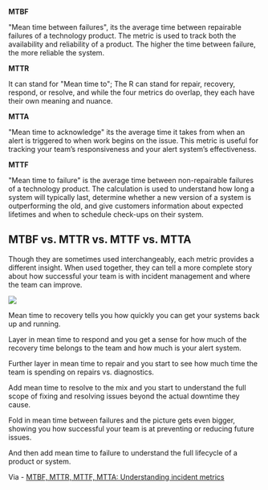 
**MTBF**

"Mean time between failures", its the average time between repairable failures of a technology product. The metric is used to track both the availability and reliability of a product. The higher the time between failure, the more reliable the system.

**MTTR**

It can stand for "Mean time to"; The R can stand for repair, recovery, respond, or resolve, and while the four metrics do overlap, they each have their own meaning and nuance.

**MTTA**

"Mean time to acknowledge" its the average time it takes from when an alert is triggered to when work begins on the issue. This metric is useful for tracking your team’s responsiveness and your alert system’s effectiveness.

**MTTF**

"Mean time to failure" is the average time between non-repairable failures of a technology product. The calculation is used to understand how long a system will typically last, determine whether a new version of a system is outperforming the old, and give customers information about expected lifetimes and when to schedule check-ups on their system.

## MTBF vs. MTTR vs. MTTF vs. MTTA

Though they are sometimes used interchangeably, each metric provides a different insight. When used together, they can tell a more complete story about how successful your team is with incident management and where the team can improve.

![](https://res.cloudinary.com/zubayr/image/upload/v1655957490/wiki/lnvp1tc1yoihttzjxqle.png)

Mean time to recovery tells you how quickly you can get your systems back up and running.

Layer in mean time to respond and you get a sense for how much of the recovery time belongs to the team and how much is your alert system.

Further layer in mean time to repair and you start to see how much time the team is spending on repairs vs. diagnostics.

Add mean time to resolve to the mix and you start to understand the full scope of fixing and resolving issues beyond the actual downtime they cause.

Fold in mean time between failures and the picture gets even bigger, showing you how successful your team is at preventing or reducing future issues.

And then add mean time to failure to understand the full lifecycle of a product or system.

Via - [MTBF, MTTR, MTTF, MTTA: Understanding incident metrics](https://www.atlassian.com/incident-management/kpis/common-metrics)